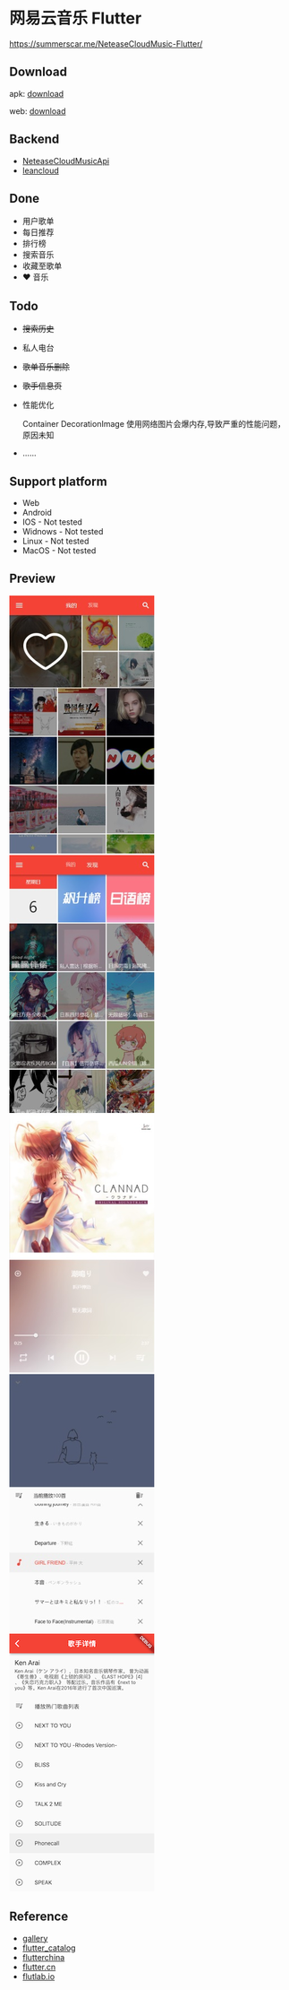 # 网易云音乐 Flutter

https://summerscar.me/NeteaseCloudMusic-Flutter/

## Download

apk: [download](https://github.com/summerscar/NeteaseCloudMusic-Flutter/releases)

web: [download](https://github.com/summerscar/NeteaseCloudMusic-Flutter/releases)

## Backend
* [NeteaseCloudMusicApi](https://binaryify.github.io/NeteaseCloudMusicApi)
* [leancloud](https://leancloud.app/)

## Done
* 用户歌单
* 每日推荐
* 排行榜
* 搜索音乐
* 收藏至歌单
* ❤ 音乐


## Todo
* ~~搜索历史~~
* 私人电台
* ~~歌单音乐删除~~
* ~~歌手信息页~~
* 性能优化

    Container DecorationImage 使用网络图片会爆内存,导致严重的性能问题，原因未知
* ......

## Support platform
* Web
* Android
* IOS - Not tested
* Widnows - Not tested
* Linux - Not tested
* MacOS - Not tested

## Preview
![](preview/00.jpg)
![](preview/01.jpg)
![](preview/02.jpg)
![](preview/04.jpg)
![](preview/05.png)

## Reference
* [gallery](https://github.com/flutter/gallery)
* [flutter_catalog](https://github.com/X-Wei/flutter_catalog)
* [flutterchina](https://flutterchina.club/)
* [flutter.cn](https://flutter.cn/)
* [flutlab.io](https://flutlab.io/)
